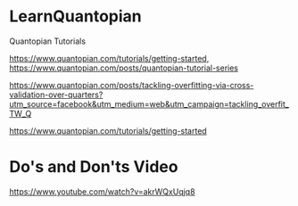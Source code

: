 # LearnQuantopian
Quantopian Tutorials

https://www.quantopian.com/tutorials/getting-started, https://www.quantopian.com/posts/quantopian-tutorial-series

https://www.quantopian.com/posts/tackling-overfitting-via-cross-validation-over-quarters?utm_source=facebook&utm_medium=web&utm_campaign=tackling_overfit_TW_Q

https://www.quantopian.com/tutorials/getting-started

# Do's and Don'ts Video

https://www.youtube.com/watch?v=akrWQxUqjq8
